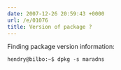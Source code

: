 ```yaml
---
date: 2007-12-26 20:59:43 +0000
url: /e/01076
title: Version of package ?
---
```


Finding package version information:

	hendry@bilbo:~$ dpkg -s maradns
